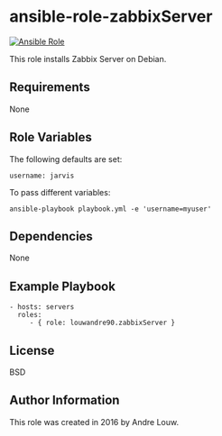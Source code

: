 ansible-role-zabbixServer
=========
[![Ansible Role](https://img.shields.io/badge/role-louwandre90.zabbixServer-blue.svg?style=flat-square)](https://galaxy.ansible.com/louwandre90/zabbixServer/)

This role installs Zabbix Server on Debian.


Requirements
------------

None

Role Variables
--------------

The following defaults are set:

    username: jarvis

To pass different variables:

    ansible-playbook playbook.yml -e 'username=myuser'
    
Dependencies
------------

None

Example Playbook
----------------

    - hosts: servers
      roles:
         - { role: louwandre90.zabbixServer }

License
-------

BSD

Author Information
------------------

This role was created in 2016 by Andre Louw.
